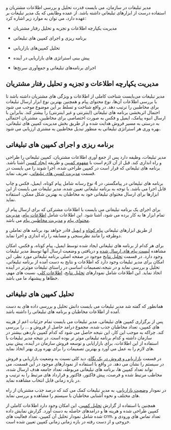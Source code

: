 مدیر تبلیغات در سازمان، می بایست قدرت تحلیل و بررسی اطلاعات مشتریان و استفاده درست از ابزارهای تبلیغاتی داشته باشد. از عمده وظایفی که یک مدیر تبلیغات بر عهده دارد، می توان به موارد زیر اشاره کرد:

-  مدیریت یکپارچه اطلاعات و تجزیه و تحلیل رفتار مشتریان 

- برنامه ریزی و اجرای کمپین های تبلیغاتی

-  تحلیل کمپین‌های بازاریابی

-  پیش بینی استراتژی های بازاریابی در آینده

- اجرای برنامه‌های تبلیغاتی و جمع‌آوری سرنخ‌ها 


## مدیریت یکپارچه اطلاعات و تجزیه و تحلیل رفتار مشتریان 

مدیر تبلیغات می‌بایست شناخت کاملی از اطلاعات و ویژگی های مشتریان داشته باشد تا با بررسی اطلاعات آن‌ها، نوع محتوای پیام و همچنین بهترین نوع ابزار ارسال تبلیغات برای مخاطبین را ترتیب دهد. در واقع شناخت و تسلط بر این موضوع موجب می شود احتمال اثربخشی برنامه های تبلیغاتی (اینترنتی و غیر اینترنتی) را بیشتر کند. بنابراین با ارسال انبوه پیامک، ایمیل و فکس به صورت اختصاصی برای مخاطبین، مشتریان احتمالی به درستی به مسیر فروش هدایت شده و از طریق بخش مدیریت کمپین های تبلیغاتی، بهره وری هر استراتژی تبلیغاتی به منظور تبدیل مخاطبین به مشتری ارزیابی می شود.

## برنامه ریزی و اجرای کمپین های تبلیغاتی

مدیر تبلیغات، وظیفه دارد پس از جمع آوری اطلاعات مشتریان، کمپین تبلیغاتی را طراحی و راه اندازی کند. قبل از آن لازم است با [مفهوم کمپین](http://septadocs.1st.co.com/payamgostar/documents/%D9%85%D9%81%D9%87%D9%88%D9%85-%DA%A9%D9%85%D9%BE%DB%8C%D9%86-?selectedId=7bdde289-0bcc-4fec-54f3-08d966729247&menuItemType=1&versionId=) و طریقه [ایجاد کمپین](http://septadocs.1st.co.com/payamgostar/documents/%D9%85%D8%B4%D8%A7%D9%87%D8%AF%D9%87-%D9%88-%D8%A7%DB%8C%D8%AC%D8%A7%D8%AF-%DA%A9%D9%85%D9%BE%DB%8C%D9%86?selectedId=febfef90-496f-49a9-54f4-08d966729247&menuItemType=1&versionId=) آشنا باشد. برنامه های تبلیغاتی که قرار است در کمپین طراحی شده، اجرا شوند را می بایست در قسمت [مدیریت کمپین های تبلیغاتی](http://septadocs.1st.co.com/payamgostar/documents/%D9%85%D8%B4%D8%A7%D9%87%D8%AF%D9%87-%D9%88-%D8%A7%DB%8C%D8%AC%D8%A7%D8%AF-%DA%A9%D9%85%D9%BE%DB%8C%D9%86?selectedId=febfef90-496f-49a9-54f4-08d966729247&menuItemType=1&versionId=)، تعریف نماید. 

برنامه های تبلیغاتی در پیامگستر، در 4 نوع رسانه شامل پیام کوتاه، ایمیل، فکس و چاپ قابل اجرا می باشد. با توجه به برنامه تبلیغاتی تعیین شده، مدیر تبلیغات می بایست از این ابزارها برای ارسال محتوای تبلیغاتی خود به مخاطبان به بهترین شکل ممکن، استفاده نماید.

برای اجرای یک برنامه تبلیغاتی می بایست با اطلاعات مشترکی که برای ارسال پیام از تمام ابزار ها به کار برده می شود، آشنا شود. این اطلاعات شامل [اطلاعات پیام](http://septadocs.1st.co.com/payamgostar/documents/%DA%AF%D8%A7%D9%85-%D8%A7%D9%88%D9%84-%D8%A7%D8%B7%D9%84%D8%A7%D8%B9%D8%A7%D8%AA-%D9%BE%DB%8C%D8%A7%D9%85?selectedId=4740fbe6-ce51-42d8-5456-08d966729247&menuItemType=1&versionId=)، [مدیریت محتوای پیام](http://septadocs.1st.co.com/payamgostar/documents/%D9%85%D8%AD%D8%AA%D9%88%D8%A7%DB%8C-%D9%BE%DB%8C%D8%A7%D9%85-%D8%A7%D8%B1%D8%B3%D8%A7%D9%84-%DA%AF%D8%B1%D9%88%D9%87%DB%8C-%D9%BE%DB%8C%D8%A7%D9%85%DA%A9?selectedId=792bc71c-65b8-439e-550a-08d966729247&menuItemType=1&versionId=) و [مدیریت مخاطبین پیام](http://septadocs.1st.co.com/payamgostar/documents/%D9%85%D8%AF%DB%8C%D8%B1%DB%8C%D8%AA-%D9%85%D8%AE%D8%A7%D8%B7%D8%A8%D8%A7%D9%86-%D8%A7%D8%B1%D8%B3%D8%A7%D9%84-%DA%AF%D8%B1%D9%88%D9%87%DB%8C-%D9%BE%DB%8C%D8%A7%D9%85%DA%A9?selectedId=e5b04f2b-1724-4d6a-550b-08d966729247&menuItemType=1&versionId=) می باشد.

از طریق ابزارهای تبلیغاتی [پیام کوتاه](http://septadocs.1st.co.com/payamgostar/documents/%D8%B5%D9%81%D8%AD%D9%87%E2%80%8C%DB%8C-%D8%A7%D8%B5%D9%84%DB%8C-%D8%AE%D8%B7%D9%88%D8%B7-%D9%BE%DB%8C%D8%A7%D9%85-%DA%A9%D9%88%D8%AA%D8%A7%D9%87?selectedId=c9f1a3d4-c90e-4ad9-54fa-08d966729247&menuItemType=1&versionId=) و [ایمیل](http://septadocs.1st.co.com/payamgostar/documents/%D8%A7%DB%8C%D9%85%DB%8C%D9%84?selectedId=6b790cdb-2f16-4575-de1d-08d91e8638da&menuItemType=1&versionId=) قادر خواهد بود برنامه های تعاملی و دوطرفه را مانند نظرسنجی و مسابقه را راه اندازی و اجرا نماید. 

برای هر کدام از برنامه های تبلیغاتی ایجاد شده توسط ایمیل، پیام کوتاه، و فکس، امکان مشاهده [لیست پیام های ارسال شده](http://septadocs.1st.co.com/payamgostar/documents/%D9%84%DB%8C%D8%B3%D8%AA-%D9%BE%DB%8C%D8%A7%D9%85%E2%80%8C%D9%87%D8%A7%DB%8C-%D8%A7%D8%B1%D8%B3%D8%A7%D9%84%DB%8C?selectedId=91918ed3-372a-4223-53e3-08d966729247&menuItemType=1&versionId=) و دریافتی و وضعیت ارسال آنها توسط مدیر تبلیغات وجود دارد. در قسمت [تحلیل نتایج](http://septadocs.1st.co.com/payamgostar/documents/%D9%86%D9%85%D9%88%D8%AF%D8%A7%D8%B1%D9%87%D8%A7%DB%8C-%D8%AA%D8%AD%D9%84%DB%8C%D9%84-%D9%86%D8%AA%D8%A7%DB%8C%D8%AC-?selectedId=f8b3f2f5-08fb-4d89-8480-704ac5a1592d&menuItemType=1&versionId=) موجود در صفحه اصلی برنامه تبلیغاتی مورد نظر، این امکان برای مدیر تبلیغات وجود دارد که اطلاعات و نتایج به دست آمده از برنامه تبلیغاتی،  تحلیل و بررسی نماید و در نتیجه،تصمیمات اساسی در راستای تبلیغات موثرتر در آینده اتخاذ نماید. این اطلاعات شامل نمودارهای [تحلیل نتایج](http://septadocs.1st.co.com/payamgostar/documents/%D9%86%D9%85%D9%88%D8%AF%D8%A7%D8%B1%D9%87%D8%A7%DB%8C-%D8%AA%D8%AD%D9%84%DB%8C%D9%84-%D9%86%D8%AA%D8%A7%DB%8C%D8%AC-?selectedId=f8b3f2f5-08fb-4d89-8480-704ac5a1592d&menuItemType=1&versionId=)، [اطلاعات کلی](http://septadocs.1st.co.com/payamgostar/documents/%D8%A7%D8%B7%D9%84%D8%A7%D8%B9%D8%A7%D8%AA-%DA%A9%D9%84%DB%8C?selectedId=c7a97423-e68a-47cf-bb06-5607ca6377e6&menuItemType=1&versionId=)، نسبت های مهم، خطاها و پیشنهاد ما می باشد.

## تحلیل کمپین های تبلیغاتی 

همانطور که گفته شد مدیر تبلیغات می بایست دانش تحلیل و بررسی داده های به دست آمده از اطلاعات مخاطبان و برنامه های تبلیغاتی را داشته باشد.

پس از برگزاری کمپین های تبلیغاتی، مدیر تبلیغات می بایست تمام جزئیات اعم از هزینه های کمپین، تعداد مخاطبان جذب شده، مجموع درامد حاصل از فروش و ... را بررسی کند. چراکه به موجب این کار، این نتیجه حاصل می شود که کدام کمپین بازدهی بیشتر در سازمان داشته و کدام برنامه تبلیغاتی موثر تر بوده است. در نتیجه مدیر تبلیغات با استفاده از این اطلاعات، برای بازارایابی و توسعه فروش سازمان در آینده، پیش بینی های لازم را به عمل می آورد و بهترین تصمیمات را برای بهره وری بهتر اتخاذ نماید.

در قسمت  [بازاریابی و فروش در یک نگاه](http://septadocs.1st.co.com/payamgostar/documents/%D8%A8%D8%A7%D8%B2%D8%A7%D8%B1%DB%8C%D8%A7%D8%A8%DB%8C-%D9%88-%D9%81%D8%B1%D9%88%D8%B4-%D8%AF%D8%B1-%DB%8C%DA%A9-%D9%86%DA%AF%D8%A7%D9%87?selectedId=e5069231-2bd1-4ce2-5499-08d966729247&menuItemType=1&versionId=)، دید کلی نسبت به وضعیت بازاریابی و فروش در سیستم را نشان می دهد. در واقع با استفاده از نمودارهای موجود در این قسمت، می تواند تعداد کمپین ها، برنامه های تبلیغاتی مربوطه، تعداد جامعه هدف ارسال شده، مخاطب مرتبط شده و فرصت، پیش فاکتور، فاکتور و قرارداد های مرتبط را به ترتیب و در بازه زمانی قابل انتخاب مشاهده نماید.

در نمودار [وضعیت بازاریابی](http://septadocs.1st.co.com/payamgostar/documents/%D9%86%D9%85%D9%88%D8%AF%D8%A7%D8%B1-%D9%88%D8%B6%D8%B9%DB%8C%D8%AA-%D8%A8%D8%A7%D8%B2%D8%A7%D8%B1%DB%8C%D8%A7%D8%A8%DB%8C?selectedId=8d64ad86-393a-407b-550e-08d966729247&menuItemType=1&versionId=)، به مدیر تبلیغات کمک می کند که درصد جذب مشتریان از راه های مختلف و نحوه آشنایی مخاطبان با سیستم را مشاهده و  بررسی نماید.


همچنین با استفاده از گزارش [تحلیل کمپین](http://septadocs.1st.co.com/payamgostar/documents/%D9%86%D9%85%D9%88%D8%AF%D8%A7%D8%B1-%D8%AA%D8%AD%D9%84%DB%8C%D9%84-%DA%A9%D9%85%D9%BE%DB%8C%D9%86?selectedId=4879776c-e343-48b3-54f7-08d966729247&menuItemType=1&versionId=)، این امکان وجود دارد اطلاعات کاملی از کمپین طراحی شده  و هرینه ها و درامدهای حاصله به دست آورد. گزارش نمایش داده شده شامل نمودار تحلیل آن کمپین، تعداد فعالیت های crm، تعداد تماس های ورودی و خروجی و از دست رفته در بازه زمانی زمانی کمپین تعیین شده است.

